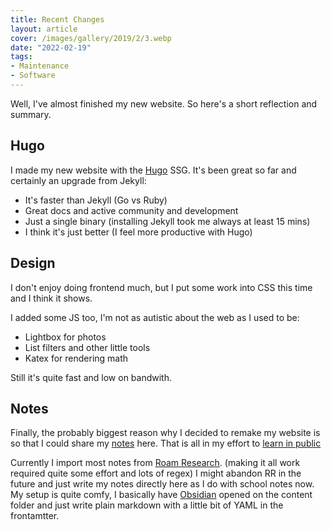 ```yaml
---
title: Recent Changes
layout: article
cover: /images/gallery/2019/2/3.webp
date: "2022-02-19"
tags:
- Maintenance
- Software
---
```


Well, I've almost finished my new website. So here's a short reflection and summary.

## Hugo

I made my new website with the [Hugo](https://gohugo.io/) SSG. It's been great so far and certainly an upgrade from Jekyll:

- It's faster than Jekyll (Go vs Ruby)
- Great docs and active community and development
- Just a single binary (installing Jekyll took me always at least 15 mins)
- I think it's just better (I feel more productive with Hugo)


## Design

I don't enjoy doing frontend much, but I put some work into CSS this time and I think it shows.

I added some JS too, I'm not as autistic about the web as I used to be:

- Lightbox for photos
- List filters and other little tools
- Katex for rendering math 

Still it's quite fast and low on bandwith.

## Notes

Finally, the probably biggest reason why I decided to remake my website is so that I could share my [notes](/notes) here. That is all in my effort to [learn in public](https://www.swyx.io/learn-in-public/)

Currently I import most notes from [Roam Research](https://roamresearch.com/). (making it all work required quite some effort and lots of regex) I might abandon RR in the future and just write my notes directly here as I do with school notes now. My setup is quite comfy, I basically have [Obsidian](https://obsidian.md/) opened on the content folder and just write plain markdown with a little bit of YAML in the frontamtter.